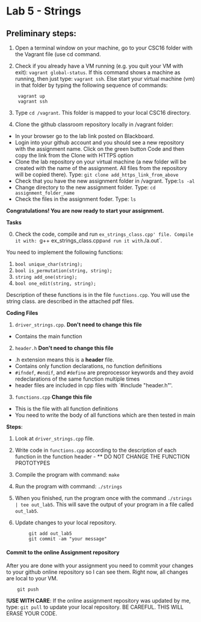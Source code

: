 # Lab 5 - Strings

## Preliminary steps: 

1. Open a terminal window on your machine, go to your CSC16 folder with the Vagrant file (use cd command.
2. Check if you already have a VM running (e.g. you quit your VM with exit): `vagrant global-status`. If this command shows a machine as running, then just type: `vagrant ssh`. Else start your virtual machine (vm) in that folder by typing the following sequence of commands: 

		vagrant up
		vagrant ssh 

2. Type `cd /vagrant`. This folder is mapped to your local CSC16 directory.

3. Clone the github classroom repository locally in /vagrant folder:
	
  - In your browser go to the lab link posted on Blackboard.
  - Login into your github account and you should see a new repository with 
the assignment name. Click on the green button Code and then copy the link from the Clone with HTTPS option
  - Clone the lab repository on your virtual machine (a new folder will be created with the name of the assignment. All files from the repository will be copied there). Type: `git clone add_https_link_from_above`
  - Check that you have the new assignment folder in /vagrant. Type:`ls -al`
  - Change directory to the new assignment folder. Type: `cd assignment_folder_name`
  - Check the files in the assignment foder. Type: `ls`
		
**Congratulations! You are now ready to start your assignment.**


**Tasks**

0. Check the code, compile and run `ex_strings_class.cpp' file. Compile it with: `g++ ex_strings_class.cpp` and run it with `./a.out`.

You need to implement the following functions:
1. `bool unique_char(string);`
2. `bool is_permutation(string, string);`
3. `string add_one(string);`
4. `bool one_edit(string, string);`

Description of these functions is in the file `functions.cpp`. You will use the string class. are described in the attached pdf files.

**Coding Files** 

1. `driver_strings.cpp`. **Don't need to change this file**
  - Contains the main function
2. `header.h` **Don't need to change this file**
  - .h extension means this is a **header** file.
  - Contains only function declarations, no function definitions
  - `#ifndef`, `#endif`, and `#define` are preprocessor keywords and they avoid redeclarations of the same function multiple times
  - header files are included in cpp files with `#include "header.h"'. 
3. `functions.cpp` **Change this file**
  - This is the file with all function definitions
  - You need to write the body of all functions which are then tested in main
  
**Steps**:
1. Look at `driver_strings.cpp` file. 
3. Write code in `functions.cpp` according to the description of each function in the function header - ** DO NOT CHANGE THE FUNCTION PROTOTYPES
4. Compile the program with command: `make`
5. Run the program with command: `./strings`
6. When you finished, run the program once with the command `./strings | tee out_lab5`. This will save the output 
of your program in a file called `out_lab5`.  
7. Update changes to your local repository. 
			
			git add out_lab5
			git commit -am "your message"

	
#### Commit to the online Assignment repository 

After you are done with your assignment you need to commit your changes to your github online repository so I can see them. Right now, all changes are local to your VM. 
	
		git push

**!USE WITH CARE**: If the online assignment repository was updated by me, type: `git pull` to update your local repository. BE CAREFUL. THIS WILL ERASE YOUR CODE. 






